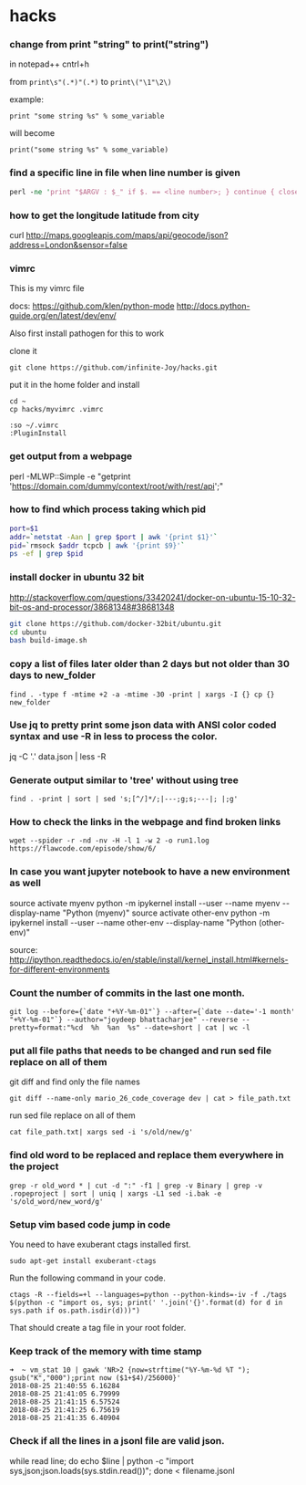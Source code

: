 # hacks


### change from print "string" to print("string")

in notepad++ cntrl+h

from `print\s"(.*)"(.*)` to `print\("\1"\2\)`

example:

`print "some string %s" % some_variable`

will become 

`print("some string %s" % some_variable)`

### find a specific line in file when line number is given

```perl
perl -ne 'print "$ARGV : $_" if $. == <line number>; } continue { close ARGV if eof;' <file name>
```

### how to get the longitude latitude from city

curl http://maps.googleapis.com/maps/api/geocode/json?address=London&sensor=false

### vimrc
This is my vimrc file

docs: https://github.com/klen/python-mode
http://docs.python-guide.org/en/latest/dev/env/

Also first install pathogen for this to work

clone it
```
git clone https://github.com/infinite-Joy/hacks.git
```
put it in the home folder and install
```
cd ~
cp hacks/myvimrc .vimrc

:so ~/.vimrc
:PluginInstall
```

### get output from a webpage
perl -MLWP::Simple -e "getprint 'https://domain.com/dummy/context/root/with/rest/api';"

### how to find which process taking which pid
```bash
port=$1
addr=`netstat -Aan | grep $port | awk '{print $1}'`
pid=`rmsock $addr tcpcb | awk '{print $9}'`
ps -ef | grep $pid
```

### install docker in ubuntu 32 bit

http://stackoverflow.com/questions/33420241/docker-on-ubuntu-15-10-32-bit-os-and-processor/38681348#38681348
```bash
git clone https://github.com/docker-32bit/ubuntu.git
cd ubuntu
bash build-image.sh
```

### copy a list of files later older than 2 days but not older than 30 days to new_folder
```find . -type f -mtime +2 -a -mtime -30 -print | xargs -I {} cp {} new_folder```

### Use jq to pretty print some json data with ANSI color coded syntax and use -R in less to process the color.

jq -C '.' data.json | less -R

### Generate output similar to 'tree' without using tree

```find . -print | sort | sed 's;[^/]*/;|---;g;s;---|; |;g'```

### How to check the links in the webpage and find  broken links

    wget --spider -r -nd -nv -H -l 1 -w 2 -o run1.log  https://flawcode.com/episode/show/6/

### In case you want jupyter notebook to have a new environment as well

source activate myenv
python -m ipykernel install --user --name myenv --display-name "Python (myenv)"
source activate other-env
python -m ipykernel install --user --name other-env --display-name "Python (other-env)"

source: http://ipython.readthedocs.io/en/stable/install/kernel_install.html#kernels-for-different-environments

### Count the number of commits in the last one month.

    git log --before={`date "+%Y-%m-01"`} --after={`date --date='-1 month' "+%Y-%m-01"`} --author="joydeep bhattacharjee" --reverse --pretty=format:"%cd  %h  %an  %s" --date=short | cat | wc -l

### put all file paths that needs to be changed and run sed file replace on all of them

git diff and find only the file names

    git diff --name-only mario_26_code_coverage dev | cat > file_path.txt
     
run sed file replace on all of them

    cat file_path.txt| xargs sed -i 's/old/new/g'

### find old word to be replaced and replace them everywhere in the project

    grep -r old_word * | cut -d ":" -f1 | grep -v Binary | grep -v .ropeproject | sort | uniq | xargs -L1 sed -i.bak -e 's/old_word/new_word/g'

### Setup vim based code jump in code

You need to have exuberant ctags installed first.

    sudo apt-get install exuberant-ctags
    
Run the following command in your code.

    ctags -R --fields=+l --languages=python --python-kinds=-iv -f ./tags $(python -c "import os, sys; print(' '.join('{}'.format(d) for d in sys.path if os.path.isdir(d)))")
    
 That should create a tag file in your root folder.
 
 ### Keep track of the memory with time stamp
 
    ➜  ~ vm_stat 10 | gawk 'NR>2 {now=strftime("%Y-%m-%d %T "); gsub("K","000");print now ($1+$4)/256000}'
    2018-08-25 21:40:55 6.16284
    2018-08-25 21:41:05 6.79999
    2018-08-25 21:41:15 6.57524
    2018-08-25 21:41:25 6.75619
    2018-08-25 21:41:35 6.40904

### Check if all the lines in a jsonl file are valid json.

while read line; do echo $line | python -c "import sys,json;json.loads(sys.stdin.read())"; done < filename.jsonl
